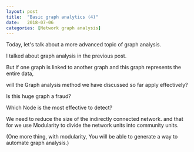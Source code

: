 ```yaml
---
layout: post
title:  "Basic graph analytics (4)"
date:   2018-07-06
categories: [Network graph analysis]
---
```


Today, let's talk about a more advanced topic of graph analysis.

I talked about graph analysis in the previous post.

But if one graph is linked to another graph and this graph represents the entire data, 

will the Graph analysis method we have discussed so far apply effectively? 

Is this huge graph a fraud? 

Which Node is the most effective to detect?

We need to reduce the size of the indirectly connected network. and that for we use Modularity to divide the network units into community units. 

(One more thing, with modularity, You will be able to generate a way to automate graph analysis.)



        
